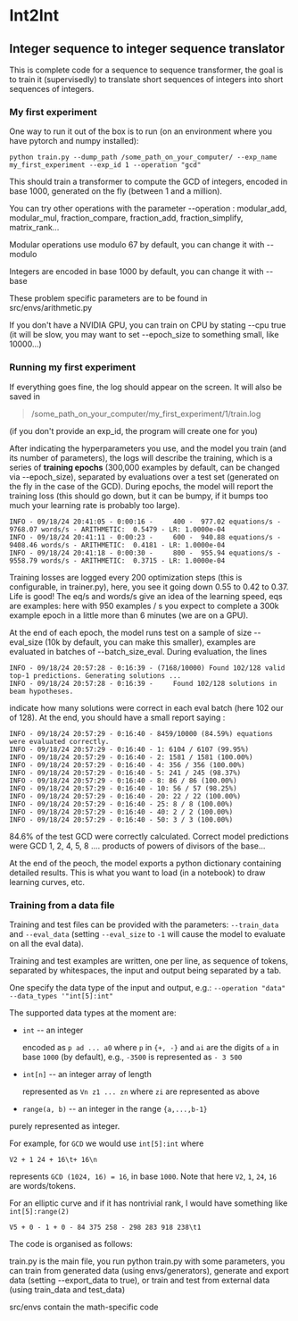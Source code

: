 # Int2Int

## Integer sequence to integer sequence translator

This is complete code for a sequence to sequence transformer, the goal is to train it (supervisedly) to translate short sequences of integers into short sequences of integers. 

### My first experiment 

One way to run it out of the box is to run (on an environment where you have pytorch and numpy installed): 

```
python train.py --dump_path /some_path_on_your_computer/ --exp_name my_first_experiment --exp_id 1 --operation "gcd"
```

This should train a transformer to compute the GCD of integers, encoded in base 1000, generated on the fly (between 1 and a million). 

You can try other operations with the parameter --operation : modular_add, modular_mul, fraction_compare, fraction_add, fraction_simplify, matrix_rank...

Modular operations use modulo 67 by default, you can change it with --modulo

Integers are encoded in base 1000 by default, you can change it with --base

These problem specific parameters are to be found in src/envs/arithmetic.py

If you don't have a NVIDIA GPU, you can train on CPU by stating --cpu true (it will be slow, you may want to set --epoch_size to something small, like 10000...)


### Running my first experiment

If everything goes fine, the log should appear on the screen. It will also be saved in  

> /some_path_on_your_computer/my_first_experiment/1/train.log

(if you don't provide an exp_id, the program will create one for you)

After indicating the hyperparameters you use, and the model you train (and its number of parameters), the logs will describe the training, which is a series of **training epochs** (300,000 examples by default, can be changed via --epoch_size), separated by evaluations over a test set (generated on the fly in the case of the GCD). During epochs, the model will report the training loss (this should go down, but it can be bumpy, if it bumps too much your learning rate is probably too large).

```
INFO - 09/18/24 20:41:05 - 0:00:16 -     400 -  977.02 equations/s -  9768.07 words/s - ARITHMETIC:  0.5479 - LR: 1.0000e-04
INFO - 09/18/24 20:41:11 - 0:00:23 -     600 -  940.88 equations/s -  9408.46 words/s - ARITHMETIC:  0.4181 - LR: 1.0000e-04
INFO - 09/18/24 20:41:18 - 0:00:30 -     800 -  955.94 equations/s -  9558.79 words/s - ARITHMETIC:  0.3715 - LR: 1.0000e-04
```

Training losses are logged every 200 optimization steps (this is configurable, in trainer.py), here, you see it going down 0.55 to 0.42 to 0.37. Life is good!
The eq/s and words/s give an idea of the learning speed, eqs are examples: here with 950 examples / s you expect to complete a 300k example epoch in a little more than 6 minutes (we are on a GPU).

At the end of each epoch, the model runs test on a sample of size --eval_size (10k by default, you can make this smaller), examples are evaluated in batches of --batch_size_eval. During evaluation, the lines 

```
INFO - 09/18/24 20:57:28 - 0:16:39 - (7168/10000) Found 102/128 valid top-1 predictions. Generating solutions ...
INFO - 09/18/24 20:57:28 - 0:16:39 -     Found 102/128 solutions in beam hypotheses.
```

indicate how many solutions were correct in each eval batch (here 102 our of 128). At the end, you should have a small report saying : 

```
INFO - 09/18/24 20:57:29 - 0:16:40 - 8459/10000 (84.59%) equations were evaluated correctly.
INFO - 09/18/24 20:57:29 - 0:16:40 - 1: 6104 / 6107 (99.95%)
INFO - 09/18/24 20:57:29 - 0:16:40 - 2: 1581 / 1581 (100.00%)
INFO - 09/18/24 20:57:29 - 0:16:40 - 4: 356 / 356 (100.00%)
INFO - 09/18/24 20:57:29 - 0:16:40 - 5: 241 / 245 (98.37%)
INFO - 09/18/24 20:57:29 - 0:16:40 - 8: 86 / 86 (100.00%)
INFO - 09/18/24 20:57:29 - 0:16:40 - 10: 56 / 57 (98.25%)
INFO - 09/18/24 20:57:29 - 0:16:40 - 20: 22 / 22 (100.00%)
INFO - 09/18/24 20:57:29 - 0:16:40 - 25: 8 / 8 (100.00%)
INFO - 09/18/24 20:57:29 - 0:16:40 - 40: 2 / 2 (100.00%)
INFO - 09/18/24 20:57:29 - 0:16:40 - 50: 3 / 3 (100.00%)
```

84.6% of the test GCD were correctly calculated. Correct model predictions were GCD 1, 2, 4, 5, 8 .... products of powers of divisors of the base...

At the end of the peoch, the model exports a python dictionary containing detailed results. This is what you want to load (in a notebook) to draw learning curves, etc.

### Training from a data file

Training and test files can be provided with the parameters: `--train_data` and `--eval_data` (setting `--eval_size` to `-1` will cause the model to evaluate on all the eval data).

Training and test examples are written, one per line, as sequence of tokens, separated by whitespaces, the input and output being separated by a tab.


One specify the data type of the input and output, e.g.:  `--operation "data" --data_types '"int[5]:int"`

The supported data types at the moment are:
- `int` -- an integer

   encoded as `p ad ... a0` where `p` in `{+, -}` and `ai` are the digits of `a` in base `1000` (by default), e.g., `-3500` is represented as `- 3 500`

- `int[n]` -- an integer array of length

  represented as `Vn z1 ... zn` where `zi` are represented as above

- `range(a, b)` -- an integer in the range `{a,...,b-1}`

purely represented as integer.

For example, for `GCD` we would use `int[5]:int` where

```
V2 + 1 24 + 16\t+ 16\n
```

represents `GCD (1024, 16) = 16`, in base `1000`. Note that here `V2`, `1`, `24`, `16` are words/tokens.

For an elliptic curve and if it has nontrivial rank, I would have something like `int[5]:range(2)`

```
V5 + 0 - 1 + 0 - 84 375 258 - 298 283 918 238\t1
```

The code is organised as follows:

train.py is the main file, you run python train.py with some parameters, you can train from generated data (using envs/generators), generate and export data (setting --export_data to true), or train and test from external data (using train_data and test_data)

src/envs contain the math-specific code


